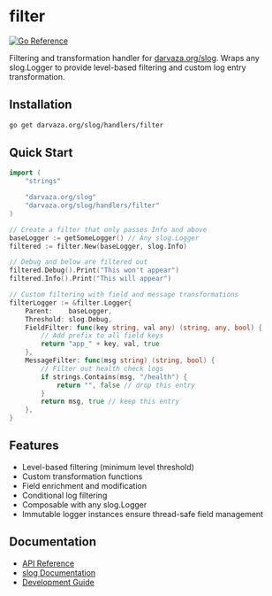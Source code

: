 # filter

[![Go Reference][godoc-badge]][godoc]

[godoc]: https://pkg.go.dev/darvaza.org/slog/handlers/filter
[godoc-badge]: https://pkg.go.dev/badge/darvaza.org/slog/handlers/filter.svg

Filtering and transformation handler for
[darvaza.org/slog](https://github.com/darvaza-proxy/slog).
Wraps any slog.Logger to provide level-based filtering and custom log entry
transformation.

## Installation

```bash
go get darvaza.org/slog/handlers/filter
```

## Quick Start

```go
import (
    "strings"

    "darvaza.org/slog"
    "darvaza.org/slog/handlers/filter"
)

// Create a filter that only passes Info and above
baseLogger := getSomeLogger() // Any slog.Logger
filtered := filter.New(baseLogger, slog.Info)

// Debug and below are filtered out
filtered.Debug().Print("This won't appear")
filtered.Info().Print("This will appear")

// Custom filtering with field and message transformations
filterLogger := &filter.Logger{
    Parent:    baseLogger,
    Threshold: slog.Debug,
    FieldFilter: func(key string, val any) (string, any, bool) {
        // Add prefix to all field keys
        return "app_" + key, val, true
    },
    MessageFilter: func(msg string) (string, bool) {
        // Filter out health check logs
        if strings.Contains(msg, "/health") {
            return "", false // drop this entry
        }
        return msg, true // keep this entry
    },
}
```

## Features

- Level-based filtering (minimum level threshold)
- Custom transformation functions
- Field enrichment and modification
- Conditional log filtering
- Composable with any slog.Logger
- Immutable logger instances ensure thread-safe field management

## Documentation

- [API Reference](https://pkg.go.dev/darvaza.org/slog/handlers/filter)
- [slog Documentation](https://github.com/darvaza-proxy/slog)
- [Development Guide](AGENT.md)
